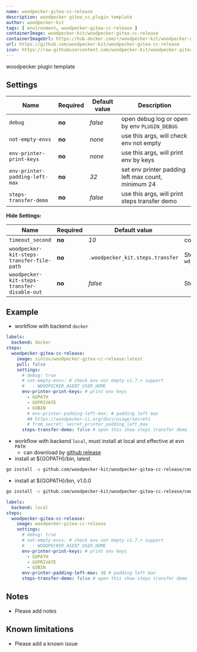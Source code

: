 ```yaml
---
name: woodpecker-gitea-cc-release
description: woodpecker gitea_cc_plugin template
author: woodpecker-kit
tags: [ environment, woodpecker-gitea-cc-release ]
containerImage: woodpecker-kit/woodpecker-gitea-cc-release
containerImageUrl: https://hub.docker.com/r/woodpecker-kit/woodpecker-gitea-cc-release
url: https://github.com/woodpecker-kit/woodpecker-gitea-cc-release
icon: https://raw.githubusercontent.com/woodpecker-kit/woodpecker-gitea-cc-release/main/doc/logo.svg
---
```


woodpecker plugin template

## Settings

| Name                           | Required | Default value | Description                                        |
|--------------------------------|----------|---------------|----------------------------------------------------|
| `debug`                        | **no**   | *false*       | open debug log or open by env `PLUGIN_DEBUG`       |
| `not-empty-envs`               | **no**   | *none*        | use this args, will check env not empty            |
| `env-printer-print-keys`       | **no**   | *none*        | use this args, will print env by keys              |
| `env-printer-padding-left-max` | **no**   | *32*          | set env printer padding left max count, minimum 24 |
| `steps-transfer-demo`          | **no**   | *false*       | use this args, will print steps transfer demo      |

**Hide Settings:**

| Name                                        | Required | Default value                    | Description                                                                      |
|---------------------------------------------|----------|----------------------------------|----------------------------------------------------------------------------------|
| `timeout_second`                            | **no**   | *10*                             | command timeout setting by second                                                |
| `woodpecker-kit-steps-transfer-file-path`   | **no**   | `.woodpecker_kit.steps.transfer` | Steps transfer file path, default by `wd_steps_transfer.DefaultKitStepsFileName` |
| `woodpecker-kit-steps-transfer-disable-out` | **no**   | *false*                          | Steps transfer write disable out                                                 |

## Example

- workflow with backend `docker`

```yml
labels:
  backend: docker
steps:
  woodpecker-gitea-cc-release:
    image: sinlov/woodpecker-gitea-cc-release:latest
    pull: false
    settings:
      # debug: true
      # not-empty-envs: # check env not empty v1.7.+ support
      #   - WOODPECKER_AGENT_USER_HOME
      env-printer-print-keys: # print env keys
        - GOPATH
        - GOPRIVATE
        - GOBIN
        # env-printer-padding-left-max: # padding left max
        ## https://woodpecker-ci.org/docs/usage/secrets
        # from_secret: secret_printer_padding_left_max
      steps-transfer-demo: false # open this show steps transfer demo
```

- workflow with backend `local`, must install at local and effective at evn `PATH`
    - can download by [github release](https://github.com/woodpecker-kit/woodpecker-gitea-cc-release/releases)
- install at ${GOPATH}/bin, latest

```bash
go install -a github.com/woodpecker-kit/woodpecker-gitea-cc-release/cmd/woodpecker-gitea-cc-release@latest
```

- install at ${GOPATH}/bin, v1.0.0

```bash
go install -v github.com/woodpecker-kit/woodpecker-gitea-cc-release/cmd/woodpecker-gitea-cc-release@v1.0.0
```

```yml
labels:
  backend: local
steps:
  woodpecker-gitea-cc-release:
    image: woodpecker-gitea-cc-release
    settings:
      # debug: true
      # not-empty-envs: # check env not empty v1.7.+ support
      #   - WOODPECKER_AGENT_USER_HOME
      env-printer-print-keys: # print env keys
        - GOPATH
        - GOPRIVATE
        - GOBIN
      env-printer-padding-left-max: 36 # padding left max
      steps-transfer-demo: false # open this show steps transfer demo
```

## Notes

- Please add notes

## Known limitations

- Please add a known issue
